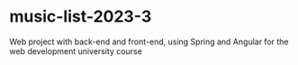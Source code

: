 # music-list-2023-3
Web project with back-end and front-end, using Spring and Angular for the web development university course

